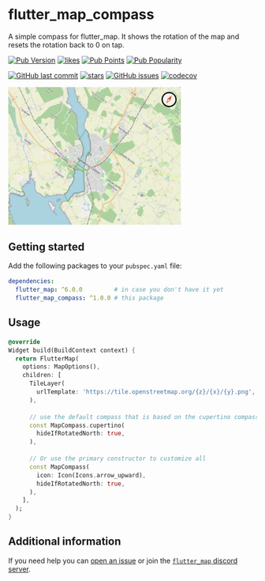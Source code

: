 # flutter_map_compass

A simple compass for flutter_map. It shows the rotation of the map and resets
the rotation back to 0 on tap.

[![Pub Version](https://img.shields.io/pub/v/flutter_map_compass)](https://pub.dev/packages/flutter_map_compass)
[![likes](https://img.shields.io/pub/likes/flutter_map_compass?logo=flutter)](https://pub.dev/packages/flutter_map_compass)
[![Pub Points](https://img.shields.io/pub/points/flutter_map_compass)](https://pub.dev/packages/flutter_map_compass/score)
[![Pub Popularity](https://img.shields.io/pub/popularity/flutter_map_compass)](https://pub.dev/packages/flutter_map_compass)

[![GitHub last commit](https://img.shields.io/github/last-commit/josxha/flutter_map_plugins)](https://github.com/josxha/flutter_map_plugins)
[![stars](https://badgen.net/github/stars/josxha/flutter_map_plugins?label=stars&color=green&icon=github)](https://github.com/josxha/flutter_map_plugins/stargazers)
[![GitHub issues](https://img.shields.io/github/issues/josxha/flutter_map_plugins)](https://github.com/josxha/flutter_map_plugins/issues)
[![codecov](https://codecov.io/gh/josxha/flutter_map_plugins/graph/badge.svg?token=5045489G7X)](https://codecov.io/gh/josxha/flutter_map_plugins)

<img src="docs/screenshot.jpg" width="350px" alt="Example screenshot">

## Getting started

Add the following packages to your `pubspec.yaml` file:

```yaml
dependencies:
  flutter_map: ^6.0.0         # in case you don't have it yet 
  flutter_map_compass: ^1.0.0 # this package
```

## Usage

```dart
@override
Widget build(BuildContext context) {
  return FlutterMap(
    options: MapOptions(),
    children: [
      TileLayer(
        urlTemplate: 'https://tile.openstreetmap.org/{z}/{x}/{y}.png',
      ),

      // use the default compass that is based on the cupertino compass icon
      const MapCompass.cupertino(
        hideIfRotatedNorth: true,
      ),

      // Or use the primary constructor to customize all
      const MapCompass(
        icon: Icon(Icons.arrow_upward),
        hideIfRotatedNorth: true,
      ),
    ],
  );
}
```

## Additional information

If you need help you
can [open an issue](https://github.com/josxha/flutter_map_plugins/issues/new/choose)
or join
the [`flutter_map` discord server](https://discord.gg/BwpEsjqMAH).